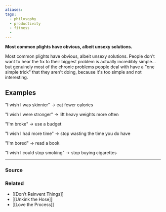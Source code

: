 ```yaml
---
aliases: 
tags:
  - philosophy
  - productivity
  - fitness
  - 
---
```

**Most common plights have obvious, albeit unsexy solutions.**

Most common plights have obvious, albeit unsexy solutions. People don't want to hear the fix to their biggest problem is actually incredibly simple... but genuinely most of the chronic problems people deal with have a "one simple trick" that they aren't doing, because it's too simple and not interesting.

## Examples

"I wish I was skinnier" → eat fewer calories

"I wish I were stronger" → lift heavy weights more often

"I'm broke" → use a budget

"I wish I had more time" → stop wasting the time you do have

"I'm bored" → read a book

"I wish I could stop smoking" → stop buying cigarettes

---

### Source


### Related
- [[Don’t Reinvent Things]]
- [[Unkink the Hose]]
- [[Love the Process]]